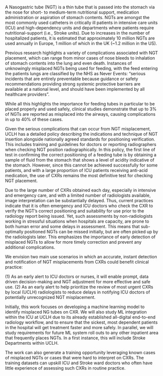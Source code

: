 A Nasogastric tube (NGT) is a thin tube that is passed into the stomach via the nose for short- to medium-term nutritional support, medication administration or aspiration of stomach contents. NGTs are amongst the most commonly used catheters in critically ill patients in intensive care units (ICU) and high-dependency units and departments where patients require nutritional-support (i.e., Stroke units). Due to increases in the number of hospitalized patients, it is estimated that approximately 10 million NGTs are used annually in Europe, 1 million of which in the UK (~1.2 million in the US).

Previous research highlights a variety of complications associated with NGT placement, which can range from minor cases of nose bleeds to inhalation of stomach contents into the lung and even death. Instances of unknowingly misplaced NGTs being used for feeding, with the feed entering the patients lungs are classified by the NHS as Never Events: “serious incidents that are entirely preventable because guidance or safety recommendations providing strong systemic protective barriers are available at a national level, and should have been implemented by all healthcare providers”.

While all this highlights the importance for feeding tubes in particular to be placed properly and used safely, clinical studies demonstrate that up to 3% of NGTs are reported as misplaced into the airways, causing complications in up to 40% of these cases.

Given the serious complications that can occur from NGT misplacement, UCLH has a detailed policy  describing the indications and technique of NGT insertion alongside nationally agreed standards for positioning verification. This includes training and guidelines for doctors or reporting radiographers  when checking NGT position radiographically. In this policy, the first line of test in confirming the correct positioning of a feeding tube is by obtaining a sample of fluid from the stomach that shows a level of acidity indicative of the stomach. However, since this cannot be achieved successfully for some patients, and with a large proportion of ICU patients receiving anti-acid medication, the use of CXRs remains the most definitive test for checking NGT placement.

Due to the large number of CXRs obtained each day, especially in intensive and emergency care, and with a limited number of radiologists available, image interpretation can be substantially delayed. Thus, current practices indicate that it is often emergency and ICU doctors who check the CXR to verify the NGT’s correct positioning and suitability for use prior to the radiology report being issued.  Yet, such assessments by non-radiologists working in stressful situations when hospitals are capacity, are prone to both human error and some delays in assessment. This means that sub-optimally positioned NGTs can be missed initially, but are often picked up by the radiologists later. This emphasizes the importance of early detection of misplaced NGTs to allow for more timely correction and prevent any additional complications.

We envision two main use scenarios in which an accurate, instant detection and notification of NGT misplacements from CXRs could benefit clinical practice:

(1) As an early alert to ICU doctors or nurses, it will enable prompt, data driven decision-making and NGT adjustment for more effective and safe use.
(2) As an early alert to help prioritize the review of most urgent CXRs by local (UCLH) radiologists to reduce delays in notifying ICU doctors of potentially unrecognized NGT misplacement.

Initially, this work focuses on developing a machine learning model to identify misplaced NG tubes on CXR. We will also study ML integration within the ICU at UCLH due to its already established all-digital end-to-end radiology workflow, and to ensure that the sickest, most dependent patients in the hospital will get treatment faster and more safely. In parallel, we will study requirements for future ML system roll outs to any other inpatient area that frequently places NGTs. In a first instance, this will include Stroke Departments within UCLH.

The work can also generate a training opportunity leveraging known cases of misplaced NGTs or cases that were hard to interpret on CXRs. The training datasets can upskill ICU and Stroke ward doctors who often have little experience of assessing such CXRs in routine practice.
